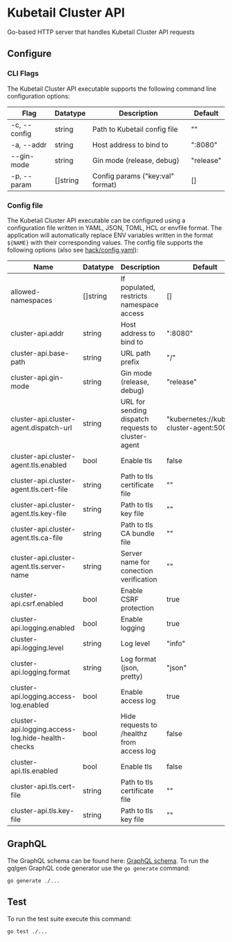 # Kubetail Cluster API

Go-based HTTP server that handles Kubetail Cluster API requests

## Configure

### CLI Flags

The Kubetail Cluster API executable supports the following command line configuration options:

| Flag         | Datatype   | Description                      | Default   |
| ------------ | ---------- | -------------------------------- | --------- |
| -c, --config | string     | Path to Kubetail config file     | ""        |
| -a, --addr   | string     | Host address to bind to          | ":8080"   |
| --gin-mode   | string     | Gin mode (release, debug)        | "release" |
| -p, --param  | []string   | Config params ("key:val" format) | []        |

### Config file

The Kubetail Cluster API executable can be configured using a configuration file written in YAML, JSON, TOML, HCL or envfile format. The application will automatically replace ENV variables written in the format `${NAME}` with their corresponding values. The config file supports the following options (also see [hack/config.yaml](../../hack/config.yaml)):

| Name                                              | Datatype | Description                                        | Default                                     | Status |
| ------------------------------------------------- | -------- | -------------------------------------------------- | ------------------------------------------- | ------ |
| allowed-namespaces                                | []string | If populated, restricts namespace access           | []                                          | stable |
| cluster-api.addr                                  | string   | Host address to bind to                            | ":8080"                                     | stable |
| cluster-api.base-path                             | string   | URL path prefix                                    | "/"                                         | stable |
| cluster-api.gin-mode                              | string   | Gin mode (release, debug)                          | "release"                                   | stable |
| cluster-api.cluster-agent.dispatch-url            | string   | URL for sending dispatch requests to cluster-agent | "kubernetes://kubetail-cluster-agent:50051" | alpha  |
| cluster-api.cluster-agent.tls.enabled             | bool     | Enable tls                                         | false                                       | alpha  |
| cluster-api.cluster-agent.tls.cert-file           | string   | Path to tls certificate file                       | ""                                          | alpha  |
| cluster-api.cluster-agent.tls.key-file            | string   | Path to tls key file                               | ""                                          | alpha  |  
| cluster-api.cluster-agent.tls.ca-file             | string   | Path to tls CA bundle file                         | ""                                          | alpha  |
| cluster-api.cluster-agent.tls.server-name         | string   | Server name for conection verification             | ""                                          | alpha  |
| cluster-api.csrf.enabled                          | bool     | Enable CSRF protection                             | true                                        | stable |
| cluster-api.logging.enabled                       | bool     | Enable logging                                     | true                                        | stable |
| cluster-api.logging.level                         | string   | Log level                                          | "info"                                      | stable |
| cluster-api.logging.format                        | string   | Log format (json, pretty)                          | "json"                                      | stable |
| cluster-api.logging.access-log.enabled            | bool     | Enable access log                                  | true                                        | stable |
| cluster-api.logging.access-log.hide-health-checks | bool     | Hide requests to /healthz from access log          | false                                       | stable |
| cluster-api.tls.enabled                           | bool     | Enable tls                                         | false                                       | stable |
| cluster-api.tls.cert-file                         | string   | Path to tls certificate file                       | ""                                          | stable |
| cluster-api.tls.key-file                          | string   | Path to tls key file                               | ""                                          | stable |  

## GraphQL

The GraphQL schema can be found here: [GraphQL schema](graph/schema.graphqls). To run the gqlgen GraphQL code generator use the `go generate` command:

```console
go generate ./...
```

## Test

To run the test suite execute this command:

```console
go test ./...
```
